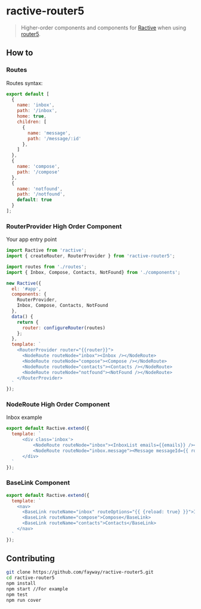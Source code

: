 # ractive-router5

> Higher-order components and components for [Ractive](https://ractive.js.org/) when using [router5](https://github.com/router5/router5).

## How to

### Routes

Routes syntax:

```javascript
export default [
  {
    name: 'inbox',
    path: '/inbox',
    home: true,
    children: [
      {
        name: 'message',
        path: '/message/:id'
      },
    ]
  },
  {
    name: 'compose',
    path: '/compose'
  },
  {
    name: 'notfound',
    path: '/notfound',
    default: true
  }
];
```

### RouterProvider High Order Component

Your app entry point 

```javascript
import Ractive from 'ractive';
import { createRouter, RouterProvider } from 'ractive-router5';

import routes from './routes';
import { Inbox, Compose, Contacts, NotFound} from './components';

new Ractive({
  el: '#app',
  components: {
    RouterProvider,
    Inbox, Compose, Contacts, NotFound
  },
  data() {
    return {
      router: configureRouter(routes)
    };
  },
  template: `
    <RouterProvider router="{{router}}">
      <NodeRoute routeNode="inbox"><Inbox /></NodeRoute>
      <NodeRoute routeNode="compose"><Compose /></NodeRoute>
      <NodeRoute routeNode="contacts"><Contacts /></NodeRoute>
      <NodeRoute routeNode="notfound"><NotFound /></NodeRoute>
    </RouterProvider>
  `
});
```

### NodeRoute High Order Component

Inbox example

```javascript
export default Ractive.extend({
  template: `
      <div class='inbox'>
          <NodeRoute routeNode="inbox"><InboxList emails={{emails}} /></NodeRoute>
          <NodeRoute routeNode="inbox.message"><Message messageId={{ route.params.id }} /></NodeRoute>
      </div>
  `
});
```

### BaseLink Component

```javascript
export default Ractive.extend({
  template: `
    <nav>
      <BaseLink routeName="inbox" routeOptions="{{ {reload: true} }}">Inbox</BaseLink>
      <BaseLink routeName="compose">Compose</BaseLink>
      <BaseLink routeName="contacts">Contacts</BaseLink>
    </nav>
  `
});
```


## Contributing

```sh
git clone https://github.com/fayway/ractive-router5.git
cd ractive-router5
npm install
npm start //For example
npm test
npm run cover
```
